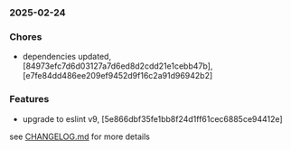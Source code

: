 ### 2025-02-24

### Chores
+ dependencies updated, [84973efc7d6d03127a7d6ed8d2cdd21e1cebb47b], [e7fe84dd486ee209ef9452d9f16c2a91d96942b2]

### Features
+ upgrade to eslint v9, [5e866dbf35fe1bb8f24d1ff61cec6885ce94412e]

see <a href='https://github.com/mrjackwills/belugasnooze_vue/blob/main/CHANGELOG.md'>CHANGELOG.md</a> for more details
